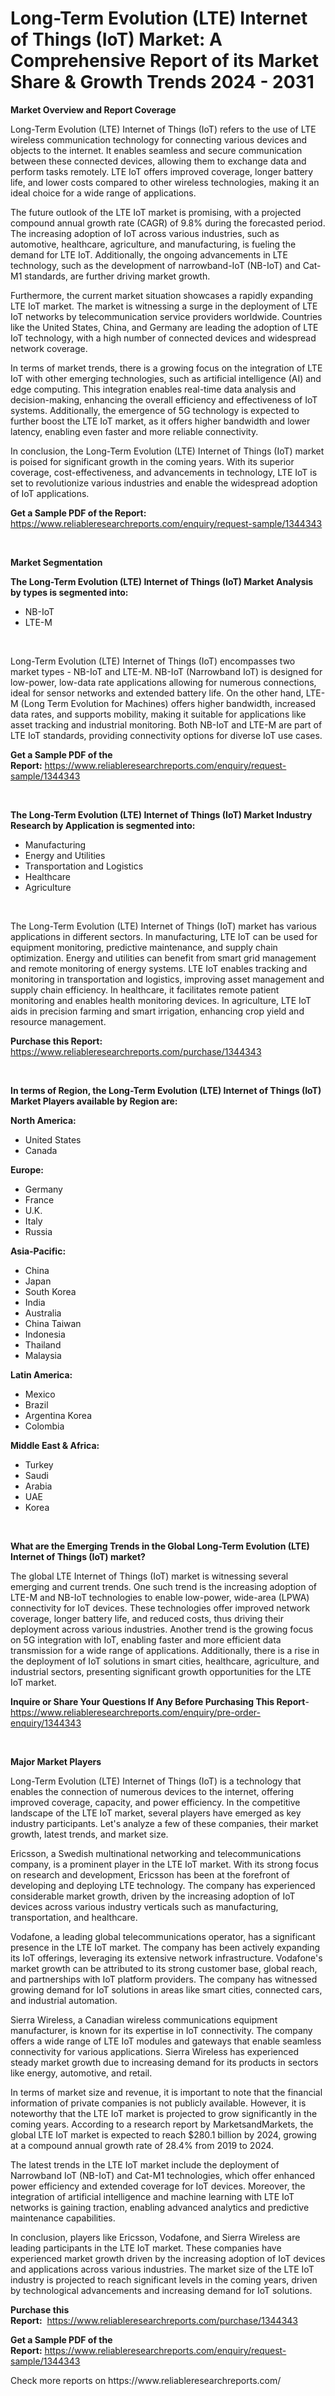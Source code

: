 <p><h1>Long-Term Evolution (LTE) Internet of Things (IoT) Market: A Comprehensive Report of its Market Share & Growth Trends 2024 - 2031</h1></p><p><strong>Market Overview and Report Coverage</strong></p>
<p><p>Long-Term Evolution (LTE) Internet of Things (IoT) refers to the use of LTE wireless communication technology for connecting various devices and objects to the internet. It enables seamless and secure communication between these connected devices, allowing them to exchange data and perform tasks remotely. LTE IoT offers improved coverage, longer battery life, and lower costs compared to other wireless technologies, making it an ideal choice for a wide range of applications.</p><p>The future outlook of the LTE IoT market is promising, with a projected compound annual growth rate (CAGR) of 9.8% during the forecasted period. The increasing adoption of IoT across various industries, such as automotive, healthcare, agriculture, and manufacturing, is fueling the demand for LTE IoT. Additionally, the ongoing advancements in LTE technology, such as the development of narrowband-IoT (NB-IoT) and Cat-M1 standards, are further driving market growth.</p><p>Furthermore, the current market situation showcases a rapidly expanding LTE IoT market. The market is witnessing a surge in the deployment of LTE IoT networks by telecommunication service providers worldwide. Countries like the United States, China, and Germany are leading the adoption of LTE IoT technology, with a high number of connected devices and widespread network coverage.</p><p>In terms of market trends, there is a growing focus on the integration of LTE IoT with other emerging technologies, such as artificial intelligence (AI) and edge computing. This integration enables real-time data analysis and decision-making, enhancing the overall efficiency and effectiveness of IoT systems. Additionally, the emergence of 5G technology is expected to further boost the LTE IoT market, as it offers higher bandwidth and lower latency, enabling even faster and more reliable connectivity.</p><p>In conclusion, the Long-Term Evolution (LTE) Internet of Things (IoT) market is poised for significant growth in the coming years. With its superior coverage, cost-effectiveness, and advancements in technology, LTE IoT is set to revolutionize various industries and enable the widespread adoption of IoT applications.</p></p>
<p><strong>Get a Sample PDF of the Report:</strong> <a href="https://www.reliableresearchreports.com/enquiry/request-sample/1344343">https://www.reliableresearchreports.com/enquiry/request-sample/1344343</a></p>
<p>&nbsp;</p>
<p><strong>Market Segmentation</strong></p>
<p><strong>The Long-Term Evolution (LTE) Internet of Things (IoT) Market Analysis by types is segmented into:</strong></p>
<p><ul><li>NB-IoT</li><li>LTE-M</li></ul></p>
<p>&nbsp;</p>
<p><p>Long-Term Evolution (LTE) Internet of Things (IoT) encompasses two market types - NB-IoT and LTE-M. NB-IoT (Narrowband IoT) is designed for low-power, low-data rate applications allowing for numerous connections, ideal for sensor networks and extended battery life. On the other hand, LTE-M (Long Term Evolution for Machines) offers higher bandwidth, increased data rates, and supports mobility, making it suitable for applications like asset tracking and industrial monitoring. Both NB-IoT and LTE-M are part of LTE IoT standards, providing connectivity options for diverse IoT use cases.</p></p>
<p><strong>Get a Sample PDF of the Report:</strong>&nbsp;<a href="https://www.reliableresearchreports.com/enquiry/request-sample/1344343">https://www.reliableresearchreports.com/enquiry/request-sample/1344343</a></p>
<p>&nbsp;</p>
<p><strong>The Long-Term Evolution (LTE) Internet of Things (IoT) Market Industry Research by Application is segmented into:</strong></p>
<p><ul><li>Manufacturing</li><li>Energy and Utilities</li><li>Transportation and Logistics</li><li>Healthcare</li><li>Agriculture</li></ul></p>
<p>&nbsp;</p>
<p><p>The Long-Term Evolution (LTE) Internet of Things (IoT) market has various applications in different sectors. In manufacturing, LTE IoT can be used for equipment monitoring, predictive maintenance, and supply chain optimization. Energy and utilities can benefit from smart grid management and remote monitoring of energy systems. LTE IoT enables tracking and monitoring in transportation and logistics, improving asset management and supply chain efficiency. In healthcare, it facilitates remote patient monitoring and enables health monitoring devices. In agriculture, LTE IoT aids in precision farming and smart irrigation, enhancing crop yield and resource management.</p></p>
<p><strong>Purchase this Report:</strong>&nbsp; <a href="https://www.reliableresearchreports.com/purchase/1344343">https://www.reliableresearchreports.com/purchase/1344343</a></p>
<p>&nbsp;</p>
<p><strong>In terms of Region, the Long-Term Evolution (LTE) Internet of Things (IoT) Market Players available by Region are:</strong></p>
<p>
    <p> <strong> North America: </strong>
        <ul>
            <li>United States</li>
            <li>Canada</li>
        </ul>
        </p> 
    <p> <strong> Europe: </strong>
        <ul>
            <li>Germany</li>
            <li>France</li>
            <li>U.K.</li>
            <li>Italy</li>
            <li>Russia</li>
        </ul>
        </p> 
    <p> <strong> Asia-Pacific: </strong>
        <ul>
            <li>China</li>
            <li>Japan</li>
            <li>South Korea</li>
            <li>India</li>
            <li>Australia</li>
            <li>China Taiwan</li>
            <li>Indonesia</li>
            <li>Thailand</li>
            <li>Malaysia</li>
        </ul>
        </p> 
    <p> <strong> Latin America: </strong>
        <ul>
            <li>Mexico</li>
            <li>Brazil</li>
            <li>Argentina Korea</li>
            <li>Colombia</li>
        </ul>
        </p> 
    <p> <strong> Middle East & Africa: </strong>
        <ul>
            <li>Turkey</li>
            <li>Saudi</li>
            <li>Arabia</li>
            <li>UAE</li>
            <li>Korea</li>
        </ul>
    </p>
    </p>
<p>&nbsp;</p>
<p><strong>What are the Emerging Trends in the Global Long-Term Evolution (LTE) Internet of Things (IoT) market?</strong></p>
<p><p>The global LTE Internet of Things (IoT) market is witnessing several emerging and current trends. One such trend is the increasing adoption of LTE-M and NB-IoT technologies to enable low-power, wide-area (LPWA) connectivity for IoT devices. These technologies offer improved network coverage, longer battery life, and reduced costs, thus driving their deployment across various industries. Another trend is the growing focus on 5G integration with IoT, enabling faster and more efficient data transmission for a wide range of applications. Additionally, there is a rise in the deployment of IoT solutions in smart cities, healthcare, agriculture, and industrial sectors, presenting significant growth opportunities for the LTE IoT market.</p></p>
<p><strong>Inquire or Share Your Questions If Any Before Purchasing This Report</strong>- <a href="https://www.reliableresearchreports.com/enquiry/pre-order-enquiry/1344343">https://www.reliableresearchreports.com/enquiry/pre-order-enquiry/1344343</a></p>
<p>&nbsp;</p>
<p><strong>Major Market Players</strong></p>
<p><p>Long-Term Evolution (LTE) Internet of Things (IoT) is a technology that enables the connection of numerous devices to the internet, offering improved coverage, capacity, and power efficiency. In the competitive landscape of the LTE IoT market, several players have emerged as key industry participants. Let's analyze a few of these companies, their market growth, latest trends, and market size.</p><p>Ericsson, a Swedish multinational networking and telecommunications company, is a prominent player in the LTE IoT market. With its strong focus on research and development, Ericsson has been at the forefront of developing and deploying LTE technology. The company has experienced considerable market growth, driven by the increasing adoption of IoT devices across various industry verticals such as manufacturing, transportation, and healthcare.</p><p>Vodafone, a leading global telecommunications operator, has a significant presence in the LTE IoT market. The company has been actively expanding its IoT offerings, leveraging its extensive network infrastructure. Vodafone's market growth can be attributed to its strong customer base, global reach, and partnerships with IoT platform providers. The company has witnessed growing demand for IoT solutions in areas like smart cities, connected cars, and industrial automation.</p><p>Sierra Wireless, a Canadian wireless communications equipment manufacturer, is known for its expertise in IoT connectivity. The company offers a wide range of LTE IoT modules and gateways that enable seamless connectivity for various applications. Sierra Wireless has experienced steady market growth due to increasing demand for its products in sectors like energy, automotive, and retail.</p><p>In terms of market size and revenue, it is important to note that the financial information of private companies is not publicly available. However, it is noteworthy that the LTE IoT market is projected to grow significantly in the coming years. According to a research report by MarketsandMarkets, the global LTE IoT market is expected to reach $280.1 billion by 2024, growing at a compound annual growth rate of 28.4% from 2019 to 2024.</p><p>The latest trends in the LTE IoT market include the deployment of Narrowband IoT (NB-IoT) and Cat-M1 technologies, which offer enhanced power efficiency and extended coverage for IoT devices. Moreover, the integration of artificial intelligence and machine learning with LTE IoT networks is gaining traction, enabling advanced analytics and predictive maintenance capabilities.</p><p>In conclusion, players like Ericsson, Vodafone, and Sierra Wireless are leading participants in the LTE IoT market. These companies have experienced market growth driven by the increasing adoption of IoT devices and applications across various industries. The market size of the LTE IoT industry is projected to reach significant levels in the coming years, driven by technological advancements and increasing demand for IoT solutions.</p></p>
<p><strong>Purchase this Report:</strong>&nbsp;&nbsp;<a href="https://www.reliableresearchreports.com/purchase/1344343">https://www.reliableresearchreports.com/purchase/1344343</a></p>
<p></p>
<p><strong>Get a Sample PDF of the Report:</strong>&nbsp;<a href="https://www.reliableresearchreports.com/enquiry/request-sample/1344343">https://www.reliableresearchreports.com/enquiry/request-sample/1344343</a></p>
<p>Check more reports on https://www.reliableresearchreports.com/</p>